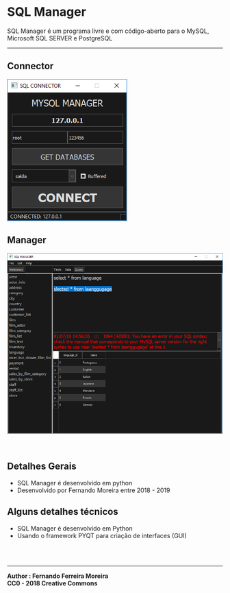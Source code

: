 # SQL Manager

SQL Manager é um programa livre e com código-aberto para o MySQL, Microsoft SQL SERVER e PostgreSQL

---
## Connector
![connector](src/screenshots/connector.PNG)</br>
## Manager
![Consult](src/screenshots/Consult.PNG)</br>



</br>

## Detalhes Gerais
- SQL Manager é desenvolvido em python
- Desenvolvido por Fernando Moreira entre 2018 - 2019


## Alguns detalhes técnicos
- SQL Manager é desenvolvido em Python
- Usando o framework PYQT para criação de interfaces (GUI)
</br>



</br>

---

**Author : Fernando Ferreira Moreira**</br>
**CC0 - 2018 Creative Commons**
